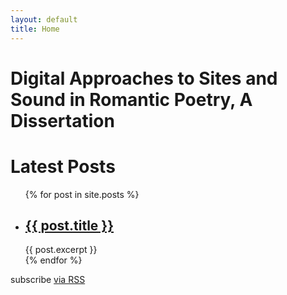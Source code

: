 ```yaml
---
layout: default
title: Home
---
```



<div class="home">

  <h1 class="page-heading">Digital Approaches to Sites and Sound in Romantic Poetry, A Dissertation</h1>
  
<h1>Latest Posts</h1>

<ul>
  {% for post in site.posts %}
    <li>
      <h2><a href="{{site.baseurl}}{{ post.url }}">{{ post.title }}</a></h2>
      {{ post.excerpt }}
    </li>
  {% endfor %}
</ul>

 <p class="rss-subscribe">subscribe <a href="{{ "/feed.xml" | relative_url }}">via RSS</a></p>


</div>